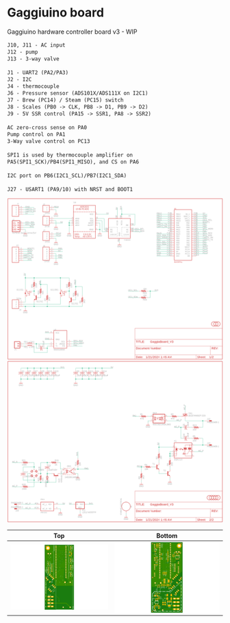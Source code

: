 # Gaggiuino board

Gaggiuino hardware controller board v3 - WIP

```
J10, J11 - AC input
J12 - pump
J13 - 3-way valve

J1 - UART2 (PA2/PA3)
J2 - I2C
J4 - thermocouple
J6 - Pressure sensor (ADS101X/ADS111X on I2C1)
J7 - Brew (PC14) / Steam (PC15) switch
J8 - Scales (PB0 -> CLK, PB8 -> D1, PB9 -> D2)
J9 - 5V SSR control (PA15 -> SSR1, PA8 -> SSR2)

AC zero-cross sense on PA0
Pump control on PA1
3-Way valve control on PC13

SPI1 is used by thermocouple amplifier on PA5(SPI1_SCK)/PB4(SPI1_MISO), and CS on PA6

I2C port on PB6(I2C1_SCL)/PB7(I2C1_SDA)

J27 - USART1 (PA9/10) with NRST and BOOT1
```

![GaggiaBoard_V3_s1](https://github.com/banoz/CoffeeHat/blob/main/Hardware/GaggiaBoard_V3/EAGLE/Exports/GaggiaBoard_V3_s1.png)
![GaggiaBoard_V3_s2](https://github.com/banoz/CoffeeHat/blob/main/Hardware/GaggiaBoard_V3/EAGLE/Exports/GaggiaBoard_V3_s2.png)

Top|Bottom
---|---
![GaggiaBoard_V3_top](https://github.com/banoz/CoffeeHat/blob/main/Hardware/GaggiaBoard_V3/EAGLE/Exports/GaggiaBoard_V3_top.png)|![GaggiaBoard_V3_top](https://github.com/banoz/CoffeeHat/blob/main/Hardware/GaggiaBoard_V3/EAGLE/Exports/GaggiaBoard_V3_bottom.png)
